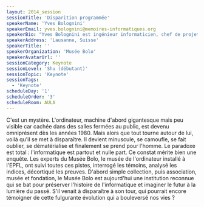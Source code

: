 ```yaml
---
layout: 2014_session
sessionTitle: 'Disparition programmée'
speakerName: 'Yves Bolognini'
speakerEmail: yves.bolognini@memoires-informatiques.org
speakerBio: "Yves Bolognini est ingénieur informaticien, chef de projet et chef d'équipe à Camptocamp SA (Innovation Park, EPFL). Depuis près de vingt ans, il se passionne pour l'histoire de l'informatique. Il commence par collectionner les ordinateurs, est rapidement rejoint par d'autres passionnés et fonde en 2002 le Musée Bolo, première exposition permanente du genre en Suisse. Il est aujourd'hui le président de la fondation Mémoires Informatiques, qui gère le musée et travaille de concert avec l'association des amis du musée, l'association aBCM."
speakerAddress: 'Lausanne, Suisse'
speakerTitle: ''
speakerOrganization: 'Musée Bolo'
speakerAvatarUrl: ''
sessionCategory: Keynote
sessionLevel: 'Shu (débutant)'
sessionTopic: 'Keynote'
sessionTags:
  - 'Keynote'
scheduleDay: '1'
scheduleOrder: '3'
scheduleRoom: AULA
---
```


C'est un mystère. L'ordinateur, machine d'abord gigantesque mais peu visible car cachée dans des salles fermées au public, est devenu omniprésent dès les années 1980. Mais alors que tout tourne autour de lui, voilà qu'il se met à disparaître. Il devient minuscule, se camoufle, se fait oublier, se dématérialise et finalement se prend pour l'homme. Le paradoxe est total : l'informatique est partout et nulle part. Ce constat mérite bien une enquête. Les experts du Musée Bolo, le musée de l'ordinateur installé à l'EPFL, ont suivi toutes ces pistes, interrogé les témoins, analysé les indices, décortiqué les preuves. D'abord simple collection, puis association, musée et fondation, le Musée Bolo est aujourd'hui une institution reconnue qui se bat pour préserver l'histoire de l'informatique et imaginer le futur à la lumière du passé. S'il venait à disparaître à son tour, qui pourrait encore témoigner de cette fulgurante évolution qui a bouleversé nos vies ?